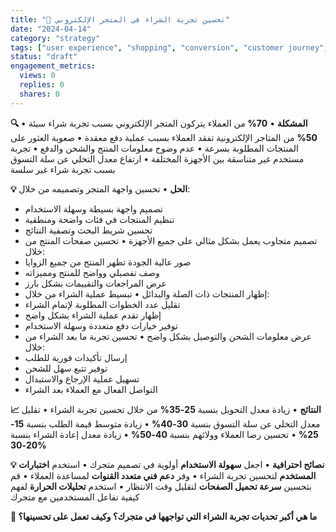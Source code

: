 ```yaml
---
title: "🛒 تحسين تجربة الشراء في المتجر الإلكتروني"
date: "2024-04-14"
category: "strategy"
tags: ["user experience", "shopping", "conversion", "customer journey", "optimization"]
status: "draft"
engagement_metrics:
  views: 0
  replies: 0
  shares: 0
---
```


**🔍 المشكلة**
• **70%** من العملاء يتركون المتجر الإلكتروني بسبب تجربة شراء سيئة
• **50%** من المتاجر الإلكترونية تفقد العملاء بسبب عملية دفع معقدة
• صعوبة العثور على المنتجات المطلوبة بسرعة
• عدم وضوح معلومات المنتج والشحن والدفع
• تجربة مستخدم غير متناسقة بين الأجهزة المختلفة
• ارتفاع معدل التخلي عن سلة التسوق بسبب تجربة شراء غير سلسة

**💡 الحل**
• تحسين واجهة المتجر وتصميمه من خلال:
  - تصميم واجهة بسيطة وسهلة الاستخدام
  - تنظيم المنتجات في فئات واضحة ومنطقية
  - تحسين شريط البحث وتصفية النتائج
  - تصميم متجاوب يعمل بشكل مثالي على جميع الأجهزة
• تحسين صفحات المنتج من خلال:
  - صور عالية الجودة تظهر المنتج من جميع الزوايا
  - وصف تفصيلي وواضح للمنتج ومميزاته
  - عرض المراجعات والتقييمات بشكل بارز
  - إظهار المنتجات ذات الصلة والبدائل
• تبسيط عملية الشراء من خلال:
  - تقليل عدد الخطوات المطلوبة لإتمام الشراء
  - إظهار تقدم عملية الشراء بشكل واضح
  - توفير خيارات دفع متعددة وسهلة الاستخدام
  - عرض معلومات الشحن والتوصيل بشكل واضح
• تحسين تجربة ما بعد الشراء من خلال:
  - إرسال تأكيدات فورية للطلب
  - توفير تتبع سهل للشحن
  - تسهيل عملية الإرجاع والاستبدال
  - التواصل الفعال مع العملاء بعد الشراء

**📈 النتائج**
• زيادة معدل التحويل بنسبة **25-35%** من خلال تحسين تجربة الشراء
• تقليل معدل التخلي عن سلة التسوق بنسبة **30-40%**
• زيادة متوسط قيمة الطلب بنسبة **15-25%**
• تحسين رضا العملاء وولائهم بنسبة **40-50%**
• زيادة معدل إعادة الشراء بنسبة **20-30%**

**💡 نصائح احترافية**
• اجعل **سهولة الاستخدام** أولوية في تصميم متجرك
• استخدم **اختبارات المستخدم** لتحسين تجربة الشراء
• وفر **دعم فني متعدد القنوات** لمساعدة العملاء
• قم بتحسين **سرعة تحميل الصفحات** لتقليل وقت الانتظار
• استخدم **تحليلات الحرارة** لفهم كيفية تفاعل المستخدمين مع متجرك

**💭 ما هي أكبر تحديات تجربة الشراء التي تواجهها في متجرك؟ وكيف تعمل على تحسينها؟**
